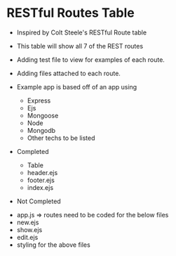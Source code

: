 # RESTful Routes Table

- Inspired by Colt Steele's RESTful Route table
- This table will show all 7 of the REST routes
- Adding test file to view for examples of each route.
- Adding files attached to each route.
- Example app is based off of an app using
  * Express
  * Ejs
  * Mongoose
  * Node
  * Mongodb
  * Other techs to be listed

- Completed
  * Table
  * header.ejs
  * footer.ejs
  * index.ejs
 
- Not Completed
 * app.js => routes need to be coded for the below files
 * new.ejs
 * show.ejs
 * edit.ejs
 * styling for the above files